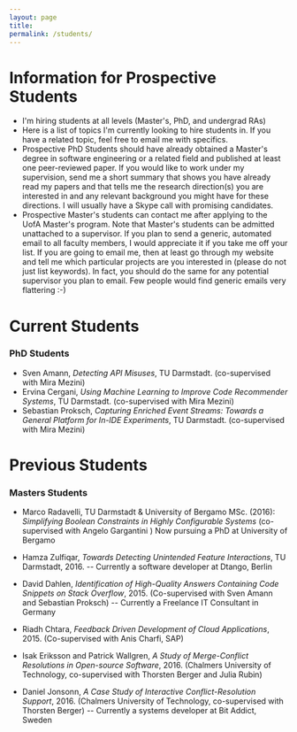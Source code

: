 ```yaml
---
layout: page
title:
permalink: /students/
---
```


# Information for Prospective Students #

* I'm hiring students at all levels (Master's, PhD, and undergrad RAs)
* Here is a list of topics I'm currently looking to hire students in. If you have a related topic, feel free to email me with specifics.
* Prospective PhD Students should have already obtained a Master's degree in software engineering or a related field and published at least one peer-reviewed paper. If you would like to work under my supervision, send me a short summary that shows you have already read my papers and that tells me the research direction(s) you are interested in and any relevant background you might have for these directions. I will usually have a Skype call with promising candidates.
* Prospective Master's students can contact me after applying to the UofA Master's program. Note that Master's students can be admitted unattached to a supervisor. If you plan to send a generic, automated email to all faculty members, I would appreciate it if you take me off your list. If you are going to email me, then at least go through my website and tell me which particular projects are you interested in (please do not just list keywords). In fact, you should do the same for any potential supervisor you plan to email. Few people would find generic emails very flattering :-)

# Current Students #

### PhD Students ###
* Sven Amann, <i>Detecting API Misuses</i>, TU Darmstadt. (co-supervised with Mira Mezini)
* Ervina Cergani, <i>Using Machine Learning to Improve Code Recommender Systems</i>, TU Darmstadt. (co-supervised with Mira Mezini)
* Sebastian Proksch, <i>Capturing Enriched Event Streams: Towards a General Platform for In-IDE Experiments</i>, TU Darmstadt. (co-supervised with Mira Mezini)

# Previous Students #

### Masters Students ###
* Marco Radavelli, TU Darmstadt & University of Bergamo
	MSc. (2016): <i>Simplifying Boolean Constraints in Highly Configurable Systems</i>
	(co-supervised with Angelo Gargantini )
	Now pursuing a PhD at University of Bergamo

* Hamza Zulfiqar, <i>Towards Detecting Unintended Feature Interactions</i>, TU Darmstadt, 2016. -- Currently a software developer at Dtango, Berlin
* David Dahlen, <i>Identification of High-Quality Answers Containing Code Snippets on Stack Overflow</i>, 2015. (Co-supervised with Sven Amann and Sebastian Proksch) -- Currently a Freelance IT Consultant in Germany
* Riadh Chtara, <i>Feedback Driven Development of Cloud Applications</i>, 2015. (Co-supervised with Anis Charfi, SAP)
* Isak Eriksson and Patrick Wallgren, <i>A Study of Merge-Conflict Resolutions in Open-source Software</i>, 2016. (Chalmers University of Technology, co-supervised with Thorsten Berger and Julia Rubin)
* Daniel Jonsonn, <i>A Case Study of Interactive Conflict-Resolution Support</i>, 2016. (Chalmers University of Technology, co-supervised with Thorsten Berger) -- Currently a systems developer at Bit Addict, Sweden


